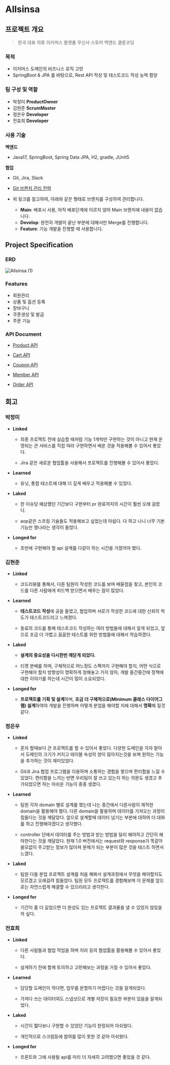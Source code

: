 # Allsinsa

## 프로젝트 개요
> 한국 대표 의류 이커머스 플랫폼 무신사 스토어 백엔드 클론코딩

### 목적
- 이커머스 도메인의 비즈니스 로직 고민
- SpringBoot & JPA 를 바탕으로, Rest API 작성 및 테스트코드 작성 능력 함양

### 팀 구성 및 역할

- 박정미 **ProductOwner**
- 김현준 **ScrumMaster**
- 정은우 **Developer**
- 전효희 **Developer**

### 사용 기술
**백엔드**
- Java17, SpringBoot, Spring Data JPA, H2, gradle, JUnit5

**협업**

- Git, Jira, Slack

- [Git 브랜치 관리 전략](https://techblog.woowahan.com/2553/)
- 위 링크를 참고하여, 아래와 같은 형태로 브랜치를 구성하여 관리합니다.
  - **Main**: 배포시 사용, 아직 배포단계에 이르지 않아 Main 브랜치에 내용이 없습니다.
  - **Develop**: 완전히 개발이 끝난 부분에 대해서만 Merge를 진행합니다.
  - **Feature**: 기능 개발을 진행할 때 사용합니다.


## Project Specification
### ERD

![Allsinsa (1)](https://user-images.githubusercontent.com/41041688/140487461-a1654531-9ea8-4d5e-8e4e-c21d941b9096.png)

### Features

- 회원관리
- 상품 및 옵션 등록
- 장바구니
- 쿠폰생성 및 발급
- 주문 기능

### API Document

- [Product API](https://github.com/prgrms-be-devcourse/BEDV1_Allsinsa/blob/develop/src/docs/asciidoc/product-option.pdf)

- [Cart API](https://github.com/prgrms-be-devcourse/BEDV1_Allsinsa/blob/develop/src/docs/asciidoc/cart.pdf)

- [Coupon API](https://github.com/prgrms-be-devcourse/BEDV1_Allsinsa/blob/develop/src/docs/asciidoc/coupon.pdf)

- [Member API](https://github.com/prgrms-be-devcourse/BEDV1_Allsinsa/blob/develop/src/docs/asciidoc/member.pdf)

- [Order API](https://github.com/prgrms-be-devcourse/BEDV1_Allsinsa/blob/develop/src/docs/asciidoc/order.pdf)



## 회고

### **박정미**

- **Linked**

  - 최종 프로젝트 전에 실습할 때처럼 기능 1개씩만 구현하는 것이 아니고 현재 운영되는 큰 서비스를 직접 따라 구현하면서 배운 것을 적용해볼 수 있어서 좋았다.

  - Jira 같은 새로운 협업툴을 사용해서 프로젝트를 진행해볼 수 있어서 좋았다.

- **Learned**

  - 유닛, 통합 테스트에 대해 더 깊게 배우고 적용해볼 수 있었다.

- **Laked**

  - 한 이슈당 예상했던 기간보다 구현부터 pr 완료까지의 시간이 훨씬 오래 걸렸다.

  - aop같은 스프링 기술들도 적용해보고 싶었는데 아쉽다. 다 하고 나니 너무 기본 기능만 했나라는 생각이 들었다.

- **Longed for**

  - 초반에 구현해야 할 api 설계를 다같이 하는 시간을 가졌어야 했다.



### **김현준**

- **Linked**
  - 코드리뷰를 통해서, 다른 팀원이 작성한 코드를 보며 배울점을 찾고, 본인의 코드를 다른 사람에게 피드백 받으면서 배우는 점이 많았다.

- **Learned**

  - **테스트코드 작성**에 공을 들였고, 협업하며 서로가 작성한 코드에 대한 신뢰의 척도가 테스트코드라고 느껴졌다.

  - 동료의 코드를 통해 테스트코드 작성하는 여러 방법들에 대해서 알게 되었고, 앞으로 조금 더 가볍고 꼼꼼한 테스트를 위한 방법들에 대해서 학습하겠다.

- **Laked**

  - **설계의 중요성을 다시한번 깨닫게 되었다.**

  - 티켓 분배를 하며, 구체적으로 어느정도 스펙까지 구현해야 할지, 어떤 식으로 구현해야 할지 방향성이 명확하게 정해놓고 가지 않아, 개발 중간중간에 정책에대한 이야기를 하는데 시간이 많이 소요되었다.

- **Longed for**

  - **프로젝트를 기획 및 설계**하며, **조금 더 구체적으로(Minimum 클래스 다이어그램) 설계**하여야 개발을 진행하며 어떻게 분업을 해야할 지에 대해서 **명확**해 질것 같다.



### **정은우**

- **Linked**

  - 혼자 할때보다 큰 프로젝트를 할 수 있어서 좋았다. 다양한 도메인을 각자 맡아서 도메인의 크기가 커지고 테이블 속성의 양이 많아지는것을 보며 원하는 기능을 추가하는 것이 재미있었다.

  - Git과 Jira 협업 프로그램을 이용하며 소통하는 경험을 쌓으며 편리함을 느낄 수 있었다. 편리함을 느끼는 반면 우리팀이 잘 쓰고 있는지 하는 의문도 생겼고 추가되었으면 하는 아쉬운 기능이 종종 생겼다.

- **Learned**

  - 팀원 각자 domain 별로 설계를 했는데 나는 중간에서 다른사람이 제작한 domain을 활용해야 했다. 다른 domain을 활용하며 데이터를 가져오는 과정이 힘들다는 것을 깨달았다. 앞으로 설계할때 데이터 넘기는 부분에 대하여 더 대화를 하고 진행해야겠다고 생각했다.

  - controller 단에서 데이터를 주는 방법과 받는 방법을 달리 해야하고 간단히 해야한다는 것을 깨달았다. 현재 1.0 버전에서는 request와 response가 똑같아 쓸모없이 주고받는 정보가 많아져 문제가 되는 부분이 많은 것을 테스트 하면서 느꼈다.

- **Laked**

  - 팀원 다들 분업 프로젝트 설계를 처음 해봐서 설계과정에서 무엇을 해야할지도 모르겠고 오래걸려 힘들었다. 팀원 모두 프로젝트를 경험해보며 이 문제를 앞으로는 자연스럽게 해결할 수 있으리라고 생각한다.

- **Longed for**

  - 기간이 좀 더 길었으면 더 완성도 있는 프로젝트 결과물을 낼 수 있었지 않았을까 싶다.


### **전효희**

- **Linked**

  - 다른 사람들과 협업 작업을 하며 지라 등의 협업툴을 활용해볼 수 있어서 좋았다.

  - 설계하기 전에 함께 토의하고 고민해보는 과정을 거칠 수 있어서 좋았다.

- **Learned**

  - 담당할 도메인이 작다면, 업무를 분할하기 어렵다는 것을 알게되었다.

  - 가져다 쓰는 데이터여도 스냅샷으로 개별 저장이 필요한 부분이 있음을 알게되었다.

- **Laked**

  - 시간이 짧다보니 구현할 수 있었던 기능이 한정되어 아쉬웠다.

  - 개인적으로 스크럼등에 참여를 많이 못한 것 같아 아쉬웠다.

- **Longed for**

  - 프론트와 그에 사용될 api를 미리 더 자세히 고려했으면 좋았을 것 같다.